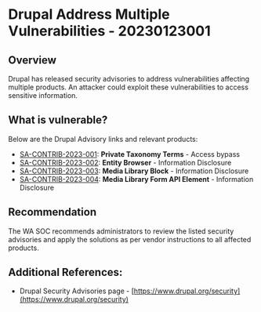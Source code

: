 # Drupal Address Multiple Vulnerabilities - 20230123001

## Overview
Drupal has released security advisories to address vulnerabilities affecting multiple products. An attacker could exploit these vulnerabilities to access sensitive information.

## What is vulnerable? 
Below are the Drupal Advisory links and relevant products:
- [SA-CONTRIB-2023-001](https://www.drupal.org/sa-contrib-2023-001): **Private Taxonomy Terms** - Access bypass
- [SA-CONTRIB-2023-002](https://www.drupal.org/sa-contrib-2023-002): **Entity Browser** - Information Disclosure
- [SA-CONTRIB-2023-003](https://www.drupal.org/sa-contrib-2023-003): **Media Library Block** - Information Disclosure
- [SA-CONTRIB-2023-004](https://www.drupal.org/sa-contrib-2023-004): **Media Library Form API Element** - Information Disclosure

## Recommendation
The WA SOC recommends administrators to review the listed security advisories and apply the solutions as per vendor instructions to all affected products.

## Additional References:
* Drupal Security Advisories page - [https://www.drupal.org/security](https://www.drupal.org/security)
